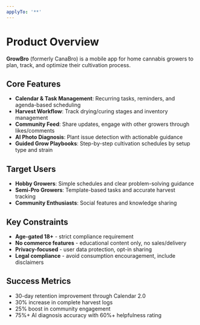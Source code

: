 ```yaml
---
applyTo: '**'
---
```


# Product Overview

**GrowBro** (formerly CanaBro) is a mobile app for home cannabis growers to plan, track, and optimize their cultivation process.

## Core Features

- **Calendar & Task Management**: Recurring tasks, reminders, and agenda-based scheduling
- **Harvest Workflow**: Track drying/curing stages and inventory management
- **Community Feed**: Share updates, engage with other growers through likes/comments
- **AI Photo Diagnosis**: Plant issue detection with actionable guidance
- **Guided Grow Playbooks**: Step-by-step cultivation schedules by setup type and strain

## Target Users

- **Hobby Growers**: Simple schedules and clear problem-solving guidance
- **Semi-Pro Growers**: Template-based tasks and accurate harvest tracking
- **Community Enthusiasts**: Social features and knowledge sharing

## Key Constraints

- **Age-gated 18+** - strict compliance requirement
- **No commerce features** - educational content only, no sales/delivery
- **Privacy-focused** - user data protection, opt-in sharing
- **Legal compliance** - avoid consumption encouragement, include disclaimers

## Success Metrics

- 30-day retention improvement through Calendar 2.0
- 30% increase in complete harvest logs
- 25% boost in community engagement
- 75%+ AI diagnosis accuracy with 60%+ helpfulness rating
